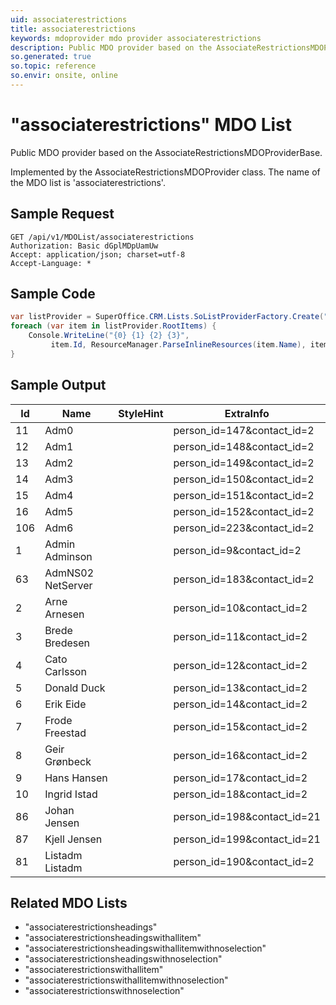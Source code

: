 ```yaml
---
uid: associaterestrictions
title: associaterestrictions
keywords: mdoprovider mdo provider associaterestrictions
description: Public MDO provider based on the AssociateRestrictionsMDOProviderBase.
so.generated: true
so.topic: reference
so.envir: onsite, online
---
```


# "associaterestrictions" MDO List
Public MDO provider based on the AssociateRestrictionsMDOProviderBase.



Implemented by the <see cref="T:SuperOffice.CRM.Lists.AssociateRestrictionsMDOProvider">AssociateRestrictionsMDOProvider</see> class.
The name of the MDO list is 'associaterestrictions'.




## Sample Request

```http!
GET /api/v1/MDOList/associaterestrictions
Authorization: Basic dGplMDpUamUw
Accept: application/json; charset=utf-8
Accept-Language: *

```

## Sample Code
```cs
var listProvider = SuperOffice.CRM.Lists.SoListProviderFactory.Create("associaterestrictions", forceFlatList: true);
foreach (var item in listProvider.RootItems) {
    Console.WriteLine("{0} {1} {2} {3}", 
         item.Id, ResourceManager.ParseInlineResources(item.Name), item.StyleHint, item.ExtraInfo);
}
```

## Sample Output

|Id   | Name  |StyleHint|ExtraInfo |
| --- | ----- | ------- | -------- |
|11|Adm0||person_id=147&contact_id=2|
|12|Adm1||person_id=148&contact_id=2|
|13|Adm2||person_id=149&contact_id=2|
|14|Adm3||person_id=150&contact_id=2|
|15|Adm4||person_id=151&contact_id=2|
|16|Adm5||person_id=152&contact_id=2|
|106|Adm6||person_id=223&contact_id=2|
|1|Admin Adminson||person_id=9&contact_id=2|
|63|AdmNS02 NetServer||person_id=183&contact_id=2|
|2|Arne Arnesen||person_id=10&contact_id=2|
|3|Brede Bredesen||person_id=11&contact_id=2|
|4|Cato Carlsson||person_id=12&contact_id=2|
|5|Donald Duck||person_id=13&contact_id=2|
|6|Erik Eide||person_id=14&contact_id=2|
|7|Frode Freestad||person_id=15&contact_id=2|
|8|Geir Grønbeck||person_id=16&contact_id=2|
|9|Hans Hansen||person_id=17&contact_id=2|
|10|Ingrid Istad||person_id=18&contact_id=2|
|86|Johan Jensen||person_id=198&contact_id=21|
|87|Kjell Jensen||person_id=199&contact_id=21|
|81|Listadm Listadm||person_id=190&contact_id=2|


## Related MDO Lists

* "associaterestrictionsheadings"
* "associaterestrictionsheadingswithallitem"
* "associaterestrictionsheadingswithallitemwithnoselection"
* "associaterestrictionsheadingswithnoselection"
* "associaterestrictionswithallitem"
* "associaterestrictionswithallitemwithnoselection"
* "associaterestrictionswithnoselection"
